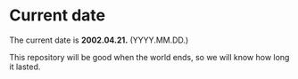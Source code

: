 # Current date

The current date is **2002.04.21.** (YYYY.MM.DD.)

This repository will be good when the world ends, so we will know how long it lasted.